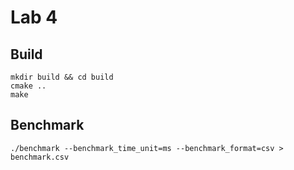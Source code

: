 # Lab 4

## Build
```shell
mkdir build && cd build
cmake ..
make
```

## Benchmark
```shell
./benchmark --benchmark_time_unit=ms --benchmark_format=csv > benchmark.csv
```

